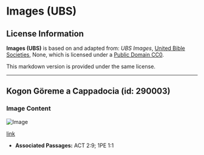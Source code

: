 # Images (UBS)

## License Information

**Images (UBS)** is based on and adapted from: _UBS Images_, [United Bible Societies](https://unitedbiblesocieties.org/), None, which is licensed under a [Public Domain CC0](https://creativecommons.org/public-domain/cc0/).

This markdown version is provided under the same license.



--------------------------------

## Kogon Göreme a Cappadocia (id: 290003)

### Image Content

![Image](https://cdn.aquifer.bible/aquifer-content/resources/Media/WEB-0271_göreme_valley_in_cappadocia.jpg)

[link](https://cdn.aquifer.bible/aquifer-content/resources/Media/WEB-0271_göreme_valley_in_cappadocia.jpg)

* **Associated Passages:** ACT 2:9; 1PE 1:1

